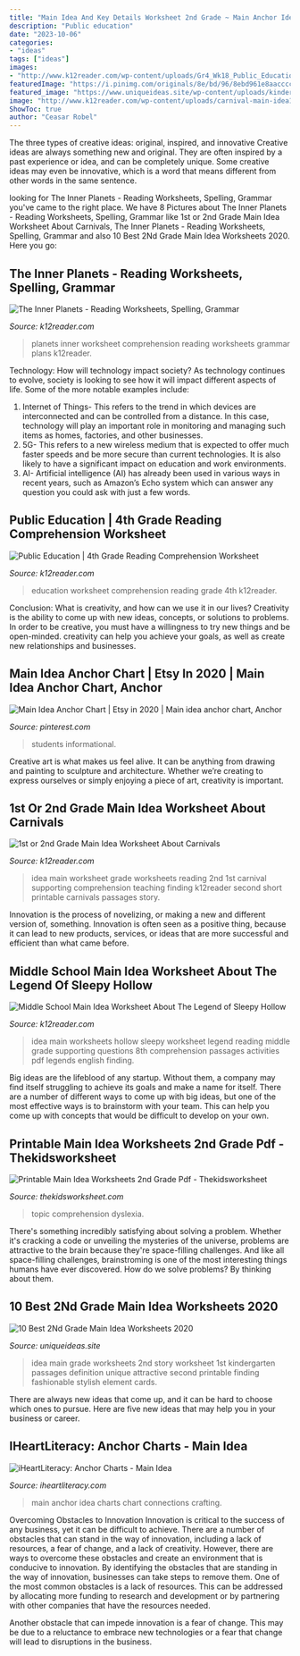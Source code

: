 ```yaml
---
title: "Main Idea And Key Details Worksheet 2nd Grade ~ Main Anchor Idea Charts Chart Connections Crafting"
description: "Public education"
date: "2023-10-06"
categories:
- "ideas"
tags: ["ideas"]
images:
- "http://www.k12reader.com/wp-content/uploads/Gr4_Wk18_Public_Education.jpg"
featuredImage: "https://i.pinimg.com/originals/8e/bd/96/8ebd961e8aacccc661448cbdf2399a3a.jpg"
featured_image: "https://www.uniqueideas.site/wp-content/uploads/kindergarten-free-worksheets-for-2nd-grade-main-idea-worksheet-5.jpg"
image: "http://www.k12reader.com/wp-content/uploads/carnival-main-idea1.jpg"
ShowToc: true
author: "Ceasar Robel"
---
```



The three types of creative ideas: original, inspired, and innovative
Creative ideas are always something new and original. They are often inspired by a past experience or idea, and can be completely unique. Some creative ideas may even be innovative, which is a word that means different from other words in the same sentence.

	

		
looking for The Inner Planets - Reading Worksheets, Spelling, Grammar you've came to the right place. We have 8 Pictures about The Inner Planets - Reading Worksheets, Spelling, Grammar like 1st or 2nd Grade Main Idea Worksheet About Carnivals, The Inner Planets - Reading Worksheets, Spelling, Grammar and also 10 Best 2Nd Grade Main Idea Worksheets 2020. Here you go:
		
    
## The Inner Planets - Reading Worksheets, Spelling, Grammar

<img loading=lazy src="https://www.k12reader.com/wp-content/uploads/Gr5_Wk22_The_Inner_Planets.jpg" onerror="this.onerror=null;this.src='https://tse3.mm.bing.net/th?id=OIP.HLwjDv8nLAfWZTkAEWVRKQHaFt&amp;pid=15.1';" alt="The Inner Planets - Reading Worksheets, Spelling, Grammar">

_Source: k12reader.com_

>planets inner worksheet comprehension reading worksheets grammar plans k12reader. 

	

Technology: How will technology impact society?
As technology continues to evolve, society is looking to see how it will impact different aspects of life. Some of the more notable examples include:
1. Internet of Things- This refers to the trend in which devices are interconnected and can be controlled from a distance. In this case, technology will play an important role in monitoring and managing such items as homes, factories, and other businesses. 
2. 5G- This refers to a new wireless medium that is expected to offer much faster speeds and be more secure than current technologies. It is also likely to have a significant impact on education and work environments. 
3. AI- Artificial intelligence (AI) has already been used in various ways in recent years, such as Amazon’s Echo system which can answer any question you could ask with just a few words.

    
## Public Education | 4th Grade Reading Comprehension Worksheet

<img loading=lazy src="http://www.k12reader.com/wp-content/uploads/Gr4_Wk18_Public_Education.jpg" onerror="this.onerror=null;this.src='https://tse2.mm.bing.net/th?id=OIP.3e6-rQ8erA8V5Yi22IfVjAHaFt&amp;pid=15.1';" alt="Public Education | 4th Grade Reading Comprehension Worksheet">

_Source: k12reader.com_

>education worksheet comprehension reading grade 4th k12reader. 

	

Conclusion: What is creativity, and how can we use it in our lives?
Creativity is the ability to come up with new ideas, concepts, or solutions to problems. In order to be creative, you must have a willingness to try new things and be open-minded. creativity can help you achieve your goals, as well as create new relationships and businesses.

    
## Main Idea Anchor Chart | Etsy In 2020 | Main Idea Anchor Chart, Anchor

<img loading=lazy src="https://i.pinimg.com/originals/8e/bd/96/8ebd961e8aacccc661448cbdf2399a3a.jpg" onerror="this.onerror=null;this.src='https://tse4.mm.bing.net/th?id=OIP.fuTL-TfKcs2EONVEb-mKogHaJ4&amp;pid=15.1';" alt="Main Idea Anchor Chart | Etsy in 2020 | Main idea anchor chart, Anchor">

_Source: pinterest.com_

>students informational. 

	

Creative art is what makes us feel alive. It can be anything from drawing and painting to sculpture and architecture. Whether we’re creating to express ourselves or simply enjoying a piece of art, creativity is important.

    
## 1st Or 2nd Grade Main Idea Worksheet About Carnivals

<img loading=lazy src="http://www.k12reader.com/wp-content/uploads/carnival-main-idea1.jpg" onerror="this.onerror=null;this.src='https://tse1.mm.bing.net/th?id=OIP.gMFb_JQqbq73iDySV4ST5wAAAA&amp;pid=15.1';" alt="1st or 2nd Grade Main Idea Worksheet About Carnivals">

_Source: k12reader.com_

>idea main worksheet grade worksheets reading 2nd 1st carnival supporting comprehension teaching finding k12reader second short printable carnivals passages story. 

	

Innovation is the process of novelizing, or making a new and different version of, something. Innovation is often seen as a positive thing, because it can lead to new products, services, or ideas that are more successful and efficient than what came before.

    
## Middle School Main Idea Worksheet About The Legend Of Sleepy Hollow

<img loading=lazy src="http://www.k12reader.com/wp-content/uploads/sleepy-hollow-main-idea.jpg" onerror="this.onerror=null;this.src='https://tse1.mm.bing.net/th?id=OIP.Kl64U5BKE913Ru2o8r-GJQHaJl&amp;pid=15.1';" alt="Middle School Main Idea Worksheet About The Legend of Sleepy Hollow">

_Source: k12reader.com_

>idea main worksheets hollow sleepy worksheet legend reading middle grade supporting questions 8th comprehension passages activities pdf legends english finding. 

	

Big ideas are the lifeblood of any startup. Without them, a company may find itself struggling to achieve its goals and make a name for itself. There are a number of different ways to come up with big ideas, but one of the most effective ways is to brainstorm with your team. This can help you come up with concepts that would be difficult to develop on your own.

    
## Printable Main Idea Worksheets 2nd Grade Pdf - Thekidsworksheet

<img loading=lazy src="https://i.pinimg.com/originals/2e/46/c3/2e46c3d27c62fcbba61c28f8cf415b00.jpg" onerror="this.onerror=null;this.src='https://tse1.mm.bing.net/th?id=OIP.ZQNBSTdRrslxnmw2mDxvYwAAAA&amp;pid=15.1';" alt="Printable Main Idea Worksheets 2nd Grade Pdf - Thekidsworksheet">

_Source: thekidsworksheet.com_

>topic comprehension dyslexia. 

	

There's something incredibly satisfying about solving a problem. Whether it's cracking a code or unveiling the mysteries of the universe, problems are attractive to the brain because they're space-filling challenges. And like all space-filling challenges, brainstroming is one of the most interesting things humans have ever discovered. How do we solve problems? By thinking about them.

    
## 10 Best 2Nd Grade Main Idea Worksheets 2020

<img loading=lazy src="https://www.uniqueideas.site/wp-content/uploads/kindergarten-free-worksheets-for-2nd-grade-main-idea-worksheet-5.jpg" onerror="this.onerror=null;this.src='https://tse4.mm.bing.net/th?id=OIP.UTVlEdmEr42p8BYojUUdJgHaFu&amp;pid=15.1';" alt="10 Best 2Nd Grade Main Idea Worksheets 2020">

_Source: uniqueideas.site_

>idea main grade worksheets 2nd story worksheet 1st kindergarten passages definition unique attractive second printable finding fashionable stylish element cards. 

	

There are always new ideas that come up, and it can be hard to choose which ones to pursue. Here are five new ideas that may help you in your business or career.

    
## IHeartLiteracy: Anchor Charts - Main Idea

<img loading=lazy src="https://2.bp.blogspot.com/-k-V5FFafiy4/VB88VyhqYQI/AAAAAAAADH8/XX5gCsfFnYQ/s1600/main%2Bidea%2Bwith%2Bbutton%2B2.png" onerror="this.onerror=null;this.src='https://tse2.mm.bing.net/th?id=OIP.-B_kud0BA_FTiyGKZGWhMAHaJ4&amp;pid=15.1';" alt="iHeartLiteracy: Anchor Charts - Main Idea">

_Source: iheartliteracy.com_

>main anchor idea charts chart connections crafting. 

	

Overcoming Obstacles to Innovation
Innovation is critical to the success of any business, yet it can be difficult to achieve. There are a number of obstacles that can stand in the way of innovation, including a lack of resources, a fear of change, and a lack of creativity. However, there are ways to overcome these obstacles and create an environment that is conducive to innovation.
By identifying the obstacles that are standing in the way of innovation, businesses can take steps to remove them. One of the most common obstacles is a lack of resources. This can be addressed by allocating more funding to research and development or by partnering with other companies that have the resources needed.

Another obstacle that can impede innovation is a fear of change. This may be due to a reluctance to embrace new technologies or a fear that change will lead to disruptions in the business.

